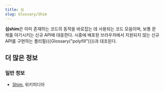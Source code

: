 ```yaml
---
title: 심
slug: Glossary/Shim
---
```


**심shim**은 이미 존재하는 코드의 동작을 바로잡는 데 사용되는 코드 모음이며, 보통 문제를 야기시키는 신규 API에 대응한다. 시중에 배포된 브라우저에서 지원되지 않는 신규 API를 구현하는 폴리필({{Glossary("polyfill")}})과 대조된다.

## 더 많은 정보

### 일반 정보

- [Shim](<https://en.wikipedia.org/wiki/Shim_(computing)>), 위키피디아
